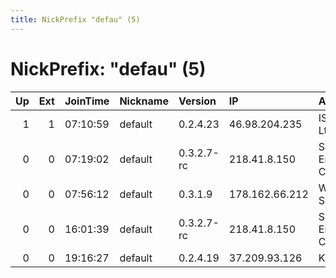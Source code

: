 ```yaml
---
title: NickPrefix "defau" (5)
---
```


# NickPrefix: "defau" (5)

|   Up |   Ext | JoinTime   | Nickname   | Version    | IP             | AS                               | CC   |   ORp |   Dirp | OS      | Contact   |   eFamMembers |
|-----:|------:|:-----------|:-----------|:-----------|:---------------|:---------------------------------|:-----|------:|-------:|:--------|:----------|--------------:|
|    1 |     1 | 07:10:59   | default    | 0.2.4.23   | 46.98.204.235  | ISP Fregat Ltd.                  | ua   |   443 |   9030 | Windows | None      |             1 |
|    0 |     0 | 07:19:02   | default    | 0.3.2.7-rc | 218.41.8.150   | So-net Entertainment Corporation | jp   | 18293 |      0 | Windows | None      |             1 |
|    0 |     0 | 07:56:12   | default    | 0.3.1.9    | 178.162.66.212 | WEST CALL SPb LLC                | ru   |   444 |   9030 | Linux   | None      |             1 |
|    0 |     0 | 16:01:39   | default    | 0.3.2.7-rc | 218.41.8.150   | So-net Entertainment Corporation | jp   | 18293 |      0 | Windows | None      |             1 |
|    0 |     0 | 19:16:27   | default    | 0.2.4.19   | 37.209.93.126  | Kabel BW                         | de   |   443 |   9030 | Windows | None      |             1 |
